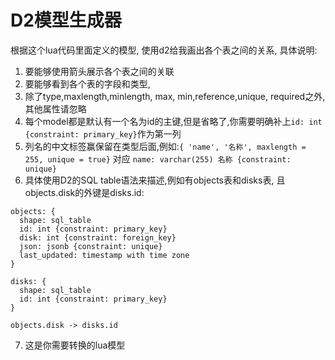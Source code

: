# D2模型生成器

根据这个lua代码里面定义的模型, 使用d2给我画出各个表之间的关系, 具体说明:
1. 要能够使用箭头展示各个表之间的关联
2. 要能够看到各个表的字段和类型, 
3. 除了type,maxlength,minlength, max, min,reference,unique, required之外, 其他属性请忽略
4. 每个model都是默认有一个名为id的主键,但是省略了,你需要明确补上`id: int {constraint: primary_key}`作为第一列
5. 列名的中文标签赢保留在类型后面,例如:`{ 'name', '名称', maxlength = 255, unique = true}` 对应 `name: varchar(255) 名称 {constraint: unique}`
6. 具体使用D2的SQL table语法来描述,例如有objects表和disks表, 且objects.disk的外键是disks.id:
```d2
objects: { 
  shape: sql_table
  id: int {constraint: primary_key}
  disk: int {constraint: foreign_key}
  json: jsonb {constraint: unique}
  last_updated: timestamp with time zone
}

disks: {
  shape: sql_table
  id: int {constraint: primary_key}
}

objects.disk -> disks.id
```
7. 这是你需要转换的lua模型
```lua

```
